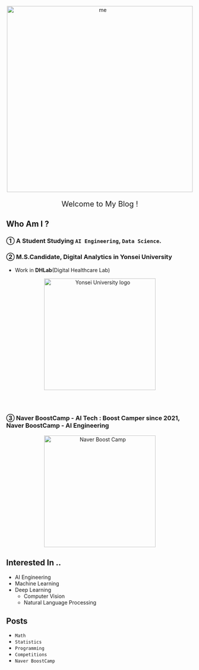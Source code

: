 

<p align="center"><img src="https://user-images.githubusercontent.com/37925813/104890300-bcb59680-59b2-11eb-8d5f-044b681f1783.jpg" alt="me" width="500"/></p>

<p align="center" style="font-size: 20px;">Welcome to My Blog !<p>



## Who Am I ?

### ①  A Student Studying `AI Engineering`, `Data Science`. <br>

### ②  **M.S.Candidate**, Digital Analytics in Yonsei University

- Work in **DHLab**(Digital Healthcare Lab)

<p align="center"><img src="https://user-images.githubusercontent.com/37925813/104892221-436b7300-59b5-11eb-96aa-f2a73a8657ae.png" alt="Yonsei University logo" width="300"/></p>

### <br>

### ③ **Naver BoostCamp - AI Tech** : Boost Camper since 2021, Naver BoostCamp - AI Engineering

<p align="center"><img src="https://user-images.githubusercontent.com/37925813/104892123-259e0e00-59b5-11eb-9c38-8de4e19c8ab3.png" alt="Naver Boost Camp" width="300"/></p>

## Interested In ..

- AI Engineering 
- Machine Learning
- Deep Learning
  - Computer Vision
  - Natural Language Processing



## Posts

- `Math`
- `Statistics`
- `Programming`
- `Competitions`
- `Naver BoostCamp`
